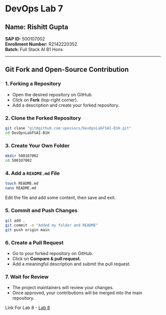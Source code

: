 # DevOps Lab 7

## Name: Rishitt Gupta  
**SAP ID:** 500107002  
**Enrollment Number:** R2142220352  
**Batch:** Full Stack AI B1 Hons  

---

## **Git Fork and Open-Source Contribution**

### **1. Forking a Repository**
- Open the desired repository on GitHub.  
- Click on **Fork** (top-right corner).  
- Add a description and create your forked repository.  

### **2. Clone the Forked Repository**
```sh
git clone "git@github.com:upessocs/DevOpsLabFSAI-B1H.git"
cd DevOpsLabFSAI-B1H
```

### **3. Create Your Own Folder**
```sh
mkdir 500107002
cd 500107002
```

### **4. Add a `README.md` File**
```sh
touch README.md
nano README.md
```
Edit the file and add some content, then save and exit.

### **5. Commit and Push Changes**
```sh
git add .
git commit -m "Added my folder and README"
git push origin main
```

### **6. Create a Pull Request**
- Go to your forked repository on GitHub.  
- Click on **Compare & pull request**.  
- Add a meaningful description and submit the pull request.  

### **7. Wait for Review**
- The project maintainers will review your changes.  
- Once approved, your contributions will be merged into the main repository.

Link For Lab 8 - [Lab 8](./Rishitt_Gupta_DevOps_Lab_8.md)